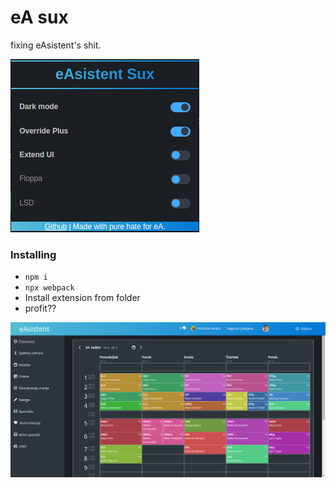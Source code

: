 # eA sux
fixing eAsistent's shit.

![Menu](/.images/menu.png)

### Installing
- `npm i`
- `npx webpack`
- Install extension from folder
- profit??

![Screenshot](/.images/screenshot.png)
